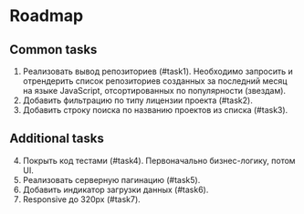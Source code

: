 # Roadmap

## Common tasks

1. Реализовать вывод репозиториев (#task1). Необходимо запросить и отрендерить список репозиториев созданных за последний месяц на языке JavaScript, отсортированных по популярности (звездам).
2. Добавить фильтрацию по типу лицензии проекта (#task2).
3. Добавить строку поиска по названию проектов из списка (#task3).

## Additional tasks

4. Покрыть код тестами (#task4). Первоначально бизнес-логику, потом UI.
5. Реализовать серверную пагинацию (#task5).
6. Добавить индикатор загрузки данных (#task6).
7. Responsive до 320px (#task7).

